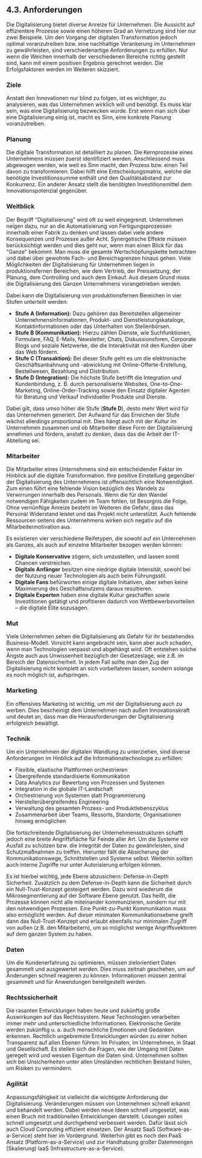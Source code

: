 ## 4.3. Anforderungen

Die Digitalisierung bietet diverse Anreize für Unternehmen. Die Aussicht auf effizientere Prozesse sowie einen höheren Grad an Vernetzung sind hier nur zwei Beispiele. Um den Vorgang der digitalen Transformation jedoch optimal voranzutreiben bzw. eine nachhaltige Verankerung im Unternehmen zu gewährleisten, sind verschiedenartige Anforderungen zu erfüllen. Nur wenn die Weichen innerhalb der verschiedenen Bereiche richtig gestellt sind, kann mit einem positiven Ergebnis gerechnet werden. Die Erfolgsfaktoren werden im Weiteren skizziert.

### Ziele

Anstatt den Innovationen nur blind zu folgen, ist es wichtiger, zu analysieren, was das Unternehmen wirklich will und benötigt. Es muss klar sein, was eine Digitalisierung bezwecken würde. Erst wenn man sich über eine Digitalisierung einig ist, macht es Sinn, eine konkrete Planung voranzutreiben.

### Planung

Die digitale Transformation ist detailliert zu planen. Die Kernprozesse eines Unternehmens müssen zuerst identifiziert werden. Anschliessend muss abgewogen werden, wie weit es Sinn macht, den Prozess bzw. einen Teil davon zu transformieren. Dabei hilft eine Entscheidungsmatrix, welche die benötigte Investitionssumme enthält und den Qualitätsabstand zur Konkurrenz. Ein anderer Ansatz stellt die benötigten Investitionsmittel dem Innovationspotenzial gegenüber.

### Weitblick

Der Begriff "Digitalisierung" wird oft zu weit eingegrenzt. Unternehmen neigen dazu, nur an die Automatisierung von Fertigungsprozessen innerhalb einer Fabrik zu denken und lassen dabei viele andere Konsequenzen und Prozesse außer Acht. Synergetische Effekte müssen berücksichtigt werden und dies geht nur, wenn man einen Blick für das "Ganze" bekommt. Man muss die gesamte Wertschöpfungskette betrachten und dabei über gewohnte Fach- und Bereichsgrenzen hinaus gehen. Viele Möglichkeiten der Digitalisierung für Unternehmen liegen in produktionsfernen Bereichen, wie dem Vertrieb, der Preissetzung, der Planung, dem Controlling und auch dem Einkauf. Aus diesem Grund muss die Digitalisierung des Ganzen Unternehmens vorangetrieben werden.

Dabei kann die Digitalisierung von produktionsfernen Bereichen in vier Stufen unterteilt werden:

* **Stufe A (Information):** Dazu gehören das Bereitstellen allgemeiner Unternehmensinformationen, Produkt- und Dienstleistungskataloge, Kontaktinformationen oder das Unterhalten von Stellenbörsen.
* **Stufe B (Kommunikation):** Hierzu zählen Dienste, wie Suchfunktionen, Formulare, FAQ, E-Mails, Newsletter, Chats, Diskussionsforen, Corporate Blogs und soziale Netzwerke, die die Interaktivität mit den Kunden über das Web fördern.
* **Stufe C (Transaktion):** Bei dieser Stufe geht es um die elektronische Geschäftsanbahnung und -abwicklung mit Online-Offerte-Erstellung, Bestellwesen, Bezahlung und Distribution.
* **Stufe D (Integration):** Die höchste Stufe betrifft die Integration und Kundenbindung, z. B. durch personalisierte Websites, One-to-One-Marketing, Online-Order-Tracking sowie den Einsatz digitaler Agenten für Beratung und Verkauf individueller Produkte und Dienste.

Dabei gilt, dass umso höher die Stufe \(**Stufe D**\), desto mehr Wert wird für das Unternehmen generiert. Der Aufwand für das Erreichen der Stufe wächst allerdings proportional mit. Dies hängt auch mit der Kultur im Unternehmen zusammen und ob Mitarbeiter diese Form der Digitalisierung annehmen und fördern, anstatt zu denken, dass das die Arbeit der IT-Abteilung sei.

### Mitarbeiter

Die Mitarbeiter eines Unternehmens sind ein entscheidender Faktor im Hinblick auf die digitale Transformation. Ihre positive Einstellung gegenüber der Digitalisierung des Unternehmens ist offensichtlich eine Notwendigkeit. Zum einen führt eine fehlende Vision bezüglich des Wandels zu Verwirrungen innerhalb des Personals. Wenn die für den Wandel notwendigen Fähigkeiten zudem im Team fehlen, ist Besorgnis die Folge. Ohne vernünftige Anreize besteht im Weiteren die Gefahr, dass das Personal Widerstand leistet und das Projekt nicht unterstützt. Auch fehlende Ressourcen seitens des Unternehmens wirken sich negativ auf die Mitarbeitermotivation aus. 

Es existieren vier verschiedene Reifetypen, die sowohl auf ein Unternehmen als Ganzes, als auch auf einzelne Mitarbeiter bezogen werden können:

* **Digitale Konservative** zögern, sich umzustellen, und lassen somit Chancen verstreichen.
* **Digitale Anfänger** besitzen eine niedrige digitale Intensität, sowohl bei der Nutzung neuer Technologien als auch beim Führungsstil.
* **Digitale Fans** befürworten einige digitale Initiativen, aber sehen keine Maximierung des Geschäftsnutzens daraus resultieren.
* **Digitale Experten** haben eine digitale Kultur geschaffen sowie Investitionen getätigt und profitieren dadurch von Wettbewerbsvorteilen – die digitale Elite sozusagen.

### Mut

Viele Unternehmen sehen die Digitalisierung als Gefahr für ihr bestehendes Business-Modell. Vorsicht kann angebracht sein, kann aber auch schaden, wenn man Technologien verpasst und abgehängt wird. Oft entstehen solche Ängste auch aus Unwissenheit bezüglich der Gesetzeslage, wie z.B. im Bereich der Datensicherheit. In jedem Fall sollte man den Zug der Digitalisierung nicht komplett an sich vorbeifahren lassen, sondern solange es noch möglich ist, aufspringen.

### Marketing

Ein offensives Marketing ist wichtig, um mit der Digitalisierung auch zu werben. Dies bescheinigt dem Unternehmen nach außen Innovationskraft und deutet an, dass man die Herausforderungen der Digitalisierung erfolgreich bewältigt.

### Technik

Um ein Unternehmen der digitalen Wandlung zu unterziehen, sind diverse Anforderungen im Hinblick auf die Informationstechnologie zu erfüllen: 

* Flexible, elastische Plattformen orchestrieren
* Übergreifende standardisierte Kommunikation
* Data Analytics zur Bewertung von Prozessen und Systemen
* Integration in die globale IT-Landschaft
* Orchestrierung von Systemen statt Programmierung
* Herstellerübergreifendes Engineering
* Verwaltung des gesamten Prozess- und Produktlebenszyklus
* Zusammenarbeit über Teams, Ressorts, Standorte, Organisationen hinweg ermöglichen


Die fortschreitende Digitalisierung der Unternehmensstrukturen schafft jedoch eine breite Angriffsfläche für Feinde aller Art. Um die Systeme vor Ausfall zu schützen bzw. die Integrität der Daten zu gewährleisten, sind Schutzmaßnahmen zu treffen. Hierunter fällt die Absicherung der Kommunikationswege, Schnittstellen und Systeme selbst. Weiterhin sollten auch interne Zugriffe nur unter Autorisierung erfolgen können.

Es ist hierbei wichtig, jede Ebene abzusichern: Defense-in-Depth Sicherheit. Zusätzlich zu dem Defense-in-Depth kann die Sicherheit durch ein Null-Trust-Konzept gesteigert werden. Dazu wird wiederum die Mikrosegmentierung auf der Software Ebene genutzt. Das heißt, die Prozesse können nicht alle miteinander kommunizieren, sondern nur mit den notwendigen Prozessen. Eine Punkt-zu-Punkt Kommunikation muss also ermöglicht werden. Auf dieser minimalen Kommunikationsebene greift dann das Null-Trust-Konzept und erlaubt ebenfalls nur minimalen Zugriff von außen \(z.B. den Mitarbeitern\), um so möglichst wenige Angriffsvektoren auf dem ganzen System zu haben.

### Daten

Um die Kundenerfahrung zu optimieren, müssen zielorientiert Daten gesammelt und ausgewertet werden. Dies muss zeitnah geschehen, um auf Änderungen schnell reagieren zu können. Informationen müssen zentral gesammelt und für Anwendungen bereitgestellt werden.

### Rechtssicherheit

Die rasanten Entwicklungen haben heute und zukünftig große Auswirkungen auf das Rechtssystem. Neue Technologien verarbeiten immer mehr und unterschiedliche Informationen. Elektronische Geräte werden zukünftig u. a. auch menschliche Emotionen und Gedanken erkennen. Rechtlich ungebremste Entwicklungen würden zu einer hohen Transparenz auf allen Ebenen führen: Im Privaten, im Unternehmen, in Staat und Gesellschaft. Es stellen sich die Fragen, wie der Umgang mit Daten geregelt wird und wessen Eigentum die Daten sind. Unternehmen sollten sich bei Unsicherheiten unter allen Umständen rechtlichen Beistand holen, um Risiken zu vermindern.

### Agilität

Anpassungsfähigkeit ist vielleicht die wichtigste Anforderung der Digitalisierung. Veränderungen müssen von Unternehmen schnell erkannt und behandelt werden. Dabei werden neue Ideen schnell umgesetzt, was einen Bruch mit traditionellen Entwicklungen darstellt. Lösungen sollen schnell umgesetzt und durchgehend verbessert werden. Dafür lässt sich auch Cloud Computing effizient einsetzen. Der Ansatz SaaS \(Software-as-a-Service\) steht hier im Vordergrund. Weiterhin gibt es noch den PaaS Ansatz \(Platform-as-a-Service\) und zur Handhabung großer Datenmengen \(Skalierung\) IaaS \(Infrastructure-as-a-Service\).

### 

### 

### 

### 

### 

### 

### 



